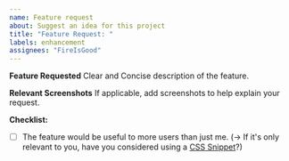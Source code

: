```yaml
---
name: Feature request
about: Suggest an idea for this project
title: "Feature Request: "
labels: enhancement
assignees: "FireIsGood"
---
```


**Feature Requested**
Clear and Concise description of the feature.

**Relevant Screenshots**
If applicable, add screenshots to help explain your request.

**Checklist:**

- [ ] The feature would be useful to more users than just me. (→ If it's only relevant to you, have you considered using a [CSS Snippet](https://help.obsidian.md/How+to/Add+custom+styles.md#Use+Themes+and/or+CSS+snippets)?)
